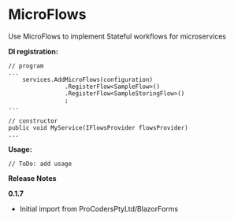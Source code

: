 ﻿# MicroFlows
Use MicroFlows to implement Stateful workflows for microservices

**DI registration:**

```
// program
...
    services.AddMicroFlows(configuration)
                .RegisterFlow<SampleFlow>()
                .RegisterFlow<SampleStoringFlow>()
                ;
...

// constructor
public void MyService(IFlowsProvider flowsProvider)
...
```

**Usage:**

```
// ToDo: add usage
```

**Release Notes**

**0.1.7**
- Initial import from ProCodersPtyLtd/BlazorForms
